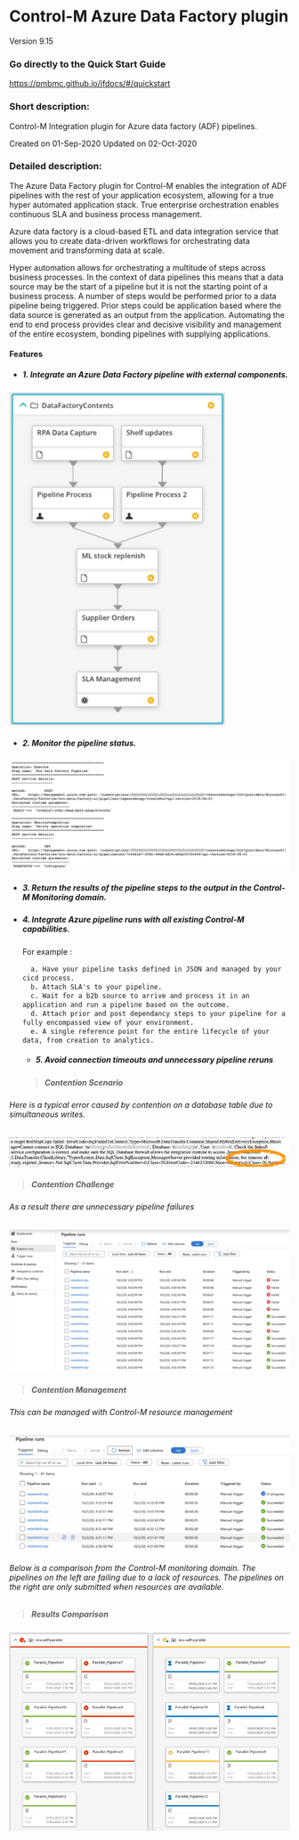 # Control-M Azure Data Factory plugin
Version 9.15

### Go directly to the Quick Start Guide
https://pmbmc.github.io/ifdocs/#/quickstart

### Short description:
Control-M Integration plugin for Azure data factory (ADF) pipelines.


Created on 01-Sep-2020
Updated on 02-Oct-2020
 
### Detailed description:

The Azure Data Factory plugin for Control-M enables the integration of ADF pipelines with the rest of your application 
ecosystem, allowing for a true hyper automated application stack. True enterprise orchestration enables continuous SLA and business
process management.

Azure data factory is a cloud-based ETL and data integration service that allows you to create data-driven workflows 
for orchestrating data movement and transforming data at scale.

Hyper automation allows for orchestrating a multitude of steps across business processes. In the context of data pipelines
this means that a data source may be the start of a pipeline but it is not the starting point of a business process.
A number of steps would be performed prior to a data pipeline being triggered. Prior steps could be application based where the data 
source is generated as an output from the application. Automating the end to end process provides clear and decisive 
visibility and management of the entire ecosystem, bonding pipelines with supplying applications.

#### Features

* ##### 1. Integrate an Azure Data Factory pipeline with external components.  

![workflow](./images/pipelineworkflow.png)

* ##### 2. Monitor the pipeline status.

![workflow](./images/trackpipeline.png)

* ##### 3. Return the results of the pipeline steps to the output in the Control-M Monitoring domain.  

* ##### 4. Integrate Azure pipeline runs with all existing Control-M capabilities.  
    For example : 
                   
        a. Have your pipeline tasks defined in JSON and managed by your cicd process.          
        b. Attach SLA's to your pipeline.
        c. Wait for a b2b source to arrive and process it in an application and run a pipeline based on the outcome.
        d. Attach prior and post dependancy steps to your pipeline for a fully encompassed view of your environment.
        e. A single reference point for the entire lifecycle of your data, from creation to analytics.

   * ##### 5. Avoid connection timeouts and unnecessary pipeline reruns

  > ##### Contention Scenario
 ###### Here is a typical error caused by contention on a database table due to simultaneous writes.  

![workflow](./images/pipelinetimeout.png)

  > ##### Contention Challenge
 ###### As a result there are unnecessary pipeline failures

![workflow](./images/pipelinecontention.png)

  > ##### Contention Management  

 ###### This can be managed with Control-M resource management  

![workflow](./images/aznocontention.png)

 ###### Below is a comparison from the Control-M monitoring domain. The pipelines on the left are failing due to a lack of resources. The pipelines on the right are only submitted when resources are available.

  > ##### Results Comparison

 ![workflow](./images/contentionmanagement.png)



 

